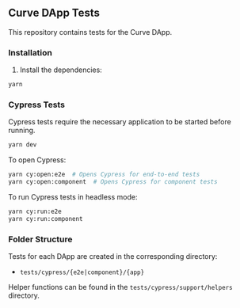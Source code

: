 ## Curve DApp Tests

This repository contains tests for the Curve DApp.

### Installation

1. Install the dependencies:

```sh
yarn
```

### Cypress Tests

Cypress tests require the necessary application to be started before running.

```sh
yarn dev
```

To open Cypress:

```sh
yarn cy:open:e2e  # Opens Cypress for end-to-end tests
yarn cy:open:component  # Opens Cypress for component tests
```

To run Cypress tests in headless mode:

```sh
yarn cy:run:e2e
yarn cy:run:component
```

### Folder Structure

Tests for each DApp are created in the corresponding directory:

- `tests/cypress/{e2e|component}/{app}`

Helper functions can be found in the `tests/cypress/support/helpers` directory.
